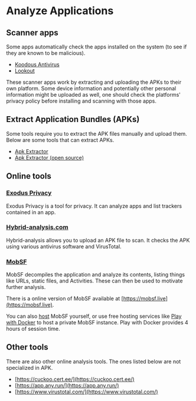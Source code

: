 # Analyze Applications

## Scanner apps

Some apps automatically check the apps installed on the system (to see if they are known to be malicious).

* [Koodous Antivirus](https://play.google.com/store/apps/details?id=com.koodous.android)
* [Lookout](https://play.google.com/store/apps/details?id=com.lookout)

These scanner apps work by extracting and uploading the APKs to their own platform. Some device information and potentially other personal information might be uploaded as well, one should check the platforms' privacy policy before installing and scanning with those apps.

## Extract Application Bundles (APKs)

Some tools require you to extract the APK files manually and upload them. Below are some tools that can extract APKs.

* [Apk Extractor](https://play.google.com/store/apps/details?id=com.ext.ui\&hl=zh\_TW)
* [Apk Extractor (open source)](https://f-droid.org/packages/axp.tool.apkextractor/)

## Online tools

### [Exodus Privacy](https://reports.exodus-privacy.eu.org/en/)

Exodus Privacy is a tool for privacy. It can analyze apps and list trackers contained in an app.

### [Hybrid-analysis.com](https://www.hybrid-analysis.com/)

Hybrid-analysis allows you to upload an APK file to scan. It checks the APK using various antivirus software and VirusTotal.

### [MobSF](https://github.com/MobSF/Mobile-Security-Framework-MobSF)

MobSF decompiles the application and analyze its contents, listing things like URLs, static files, and Activities. These can then be used to motivate further analysis.

There is a online version of MobSF available at [https://mobsf.live](https://mobsf.live).

You can also [host](https://mobsf.github.io/docs/#/installation) MobSF yourself, or use free hosting services like [Play with Docker](https://labs.play-with-docker.com/) to host a private MobSF instance. Play with Docker provides 4 hours of session time.

## Other tools

There are also other online analysis tools. The ones listed below are not specialized in APK.

* [https://cuckoo.cert.ee/](https://cuckoo.cert.ee/)
* [https://app.any.run/](https://app.any.run/)
* [https://www.virustotal.com/](https://www.virustotal.com/)

